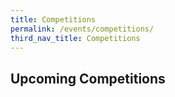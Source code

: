 ```yaml
---
title: Competitions
permalink: /events/competitions/
third_nav_title: Competitions
---
```

## Upcoming Competitions  